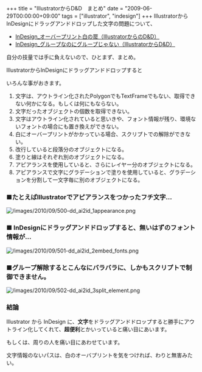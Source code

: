 +++
title = "IllustratorからD&D　まとめ"
date = "2009-06-29T00:00:00+09:00"
tags = ["illustrator", "indesign"]
+++
IllustratorからInDesignにドラッグアンドドロップした文字の問題について、

- [InDesign_オーバープリント白の罠（IllustratorからのD&amp;D）](http://www.milligramme.cc/wp/2009/06/indesignillustratordd.html)
- [InDesign_グループなのにグループじゃない（IllustratorからD&amp;D）](http://www.milligramme.cc/wp/2009/06/indesign_illustratordd.html)

自分の技量では手に負えないので、ひとまず、まとめ。

IllustratorからInDesignにドラッグアンドドロップすると

いろんな事がおきます。


1. 文字は、アウトライン化されたPolygonでもTextFrameでもない、取得できない何かになる。もしくは何にもならない。
1. 文字だったオブジェクトの個数を取得できない。
1. 文字はアウトライン化されていると思いきや、フォント情報が残り、環境ないフォントの場合にも置き換えができない。
1. 白にオーバープリントがかかっている場合、スクリプトでの解除ができない。
1. 改行していると段落分のオブジェクトになる。
1. 塗りと線はそれぞれ別のオブジェクトになる。
1. アピアランスを使用していると、さらにレイヤー分のオブジェクトになる。
1. アピアランスで文字にグラデーションで塗りを使用していると、グラデーションを分割して一文字毎に別のオブジェクトになる。

### ■たとえばIllustratorでアピアランスをつかったフチ文字...

![/images/2010/09/500-dd_ai2id_1appearance.png](/images/2010/09/500-dd_ai2id_1appearance.png)

### ■ InDesignにドラッグアンドドロップすると、無いはずのフォント情報が...

![/images/2010/09/501-dd_ai2id_2embed_fonts.png](/images/2010/09/501-dd_ai2id_2embed_fonts.png)

### ■グループ解除するとこんなにバラバラに、しかもスクリプトで制御できません。

![/images/2010/09/502-dd_ai2id_3split_element.png](/images/2010/09/502-dd_ai2id_3split_element.png)

### 結論

Illustrator から InDesign に、<b>文字</b>をドラッグアンドドロップすると勝手にアウトライン化してくれて、<b>超便利</b>とかいっていると痛い目にあいます。

もしくは、周りの人を痛い目にあわせています。

文字情報のないパスは、白のオーバプリントを気をつければ、わりと無害みたい。